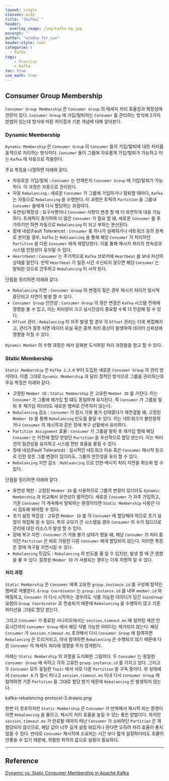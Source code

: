 ```yaml
--- 
layout: single
classes: wide
title: "[Kafka] "
header:
  overlay_image: /img/kafka-bg.jpg
excerpt: ''
author: "window_for_sun"
header-style: text
categories :
  - Kafka
tags:
    - Practice
    - Kafka
toc: true
use_math: true
---  
```



## Consumer Group Membership
`Consumer Group Membership` 은 `Consumer Group` 의 메세치 처리 효율성과 확장성에 관련이 있다. 
`Consumer Group` 에 가입/탈퇴하는 `Consumer` 를 관리하는 방식에 2가지 방법이 있는데 방식에 따른 차이점과 
기본 개념에 대해 알아본다. 

### Dynamic Membership
`Dynamic Membership` 은 `Consumer Group` 의 `Consumer` 들의 가입/탈퇴에 대한 처리를 동적으로 처리하는 방식이다. 
`Consumer` 들이 그룹에 자유롭게 가입/탈퇴가 가능하고 이는 `Kafka` 에 자동으로 적용한다.  

주요 특징을 나열하면 아래와 같다. 

- 자유로운 가입/탈퇴 : `Consumer` 는 언제든지 `Consumer Group` 에 기압/탈퇴가 가능하다. 이 과정은 자동으로 관리된다. 
- 자동 `Rebalancing` : 새로운 `Consumer` 가 그룹에 가입하거나 탈퇴할 때마다, `Kafka` 는 자동으로 `Rebalancing` 을 수행한다. 이 과정은 토픽의 `Partition` 을 그룹내 `Consumer` 들에게 다시 할당하는 과정이다. 
- 유연성/확장성 : 요구사항이나 `Consumer` 사항이 변경 할 때 더 유연하게 대응 가능하다. 트래픽이 증가하여 더 많은 `Consumer` 가 필요 할 떄, 새로운 `Consumer` 를 추가하기만 하면 자동으로 `Rebalancing` 이 되고 부하는 분산된다. 
- 장애 내성(Fault Tolerance) : `Consumer` 중 하나가 실패하거나 네트워크 등의 문제로 분리될 경우, `Kafka` 는 `Reblaancing` 을 통해 해당 `Consumer` 가 처리하던 `Partition` 을 다른 `Consumer` 에게 재할당한다. 이를 통해 메시지 처리의 연속성과 시스템 안정성이 유지될 수 있다. 
- `Hearttbeat` : `Consumer` 는 주기적으로 `Kafka` 브로커에 `Heartbeat` 를 보내 자신의 상태를 알린다. 만약 `Heartbeat` 가 일정 시간 수신되지 않으면 해당 `Consumer` 는 탈퇴한 것으로 간주하고 `Rebalancing` 이 사작 된다. 

단점을 정리하면 아래와 같다. 

- `Rebalancing` 지연 : `Consumer Group` 의 변경이 잦은 경우 메시지 처리가 일시적 중단되고 지연이 발생 할 수 있다. 
- `Consumer Group` 안전성 : `Consumer Group` 의 잦은 변경은 `Kafka` 시스템 전체에 영향을 줄 수 있고, 이는 처리량이 크고 실시간성이 중요할 수록 더 민감해 질 수 있다. 
- `Offset` 관리 : `Rebalancing` 이 자주 발생 할 경우 각 `Offset` 관리는 더욱 복잡해지고, 관리가 잘못 되면 데이터 유실 혹은 중복 처리 증상이 발생하여 데이터 신뢰성에 영향을 미칠 수 있다. 

`Dynamic Menber` 의 수행 과정은 []()
에서 살펴본 도식화된 처리 과정들을 참고 할 수 있다. 


### Static Membership
`Static Membership` 은 `Kafka 2.3.0` 부터 도입된 새로운 `Consumer Group` 의 관리 방식이다. 
이름 그대로 `Dynamic Membership` 과 달리 정적인 방식으로 그룹을 관리하는데 주요 특징은 아래와 같다.  

- 고정된 `Member ID` : `Static Membership` 은 고유한 `Member ID` 를 가진다. 이는 `Consumer` 가 그룹에 재가입 할 떄도 동일하게 유지된다. 즉 `Consumer` 가 그룹을 탈퇴 후 재가입 하더라도 새로운 맴버로 간주하지 않는다. 
- `Rebalancing` 감소 : `Consumer` 가 잠시 가용 불가 상태였다가 재연결될 떄, 고정된 `Member ID` 를 통해 `Rebalancing` 빈도를 줄일 수 있다. 이는 네트워크가 불안정하거나 `Consumer` 의 재시작과 같은 장애 복구 상황에서 유리하다. 
- `Partition Assignment` 효율 : `Consumer` 가 그룹을 탈퇴 후 재가입 할때 해당 `Consumer` 는 이전에 할당 받았던 `Partition` 을 우선적으로 할당 받는다. 이는 파티션의 일관성을 유지하고 시스템 전반 효율을 올릴 수 있다. 
- 장애 내성(Fault Tolerance) : 일시적인 네트워크 이슈 혹은 `Consumer` 재시작 등으로 인한 잦은 그룹 변경이 있더라도, 그룹의 안전성을 유지 할 수 있다. 
- `Rebalancing` 지연 감소 : `Reblaancing` 으로 인한 메시지 처리 지연을 최소화 할 수 있다. 

단점을 정리하면 아래와 같다. 

- 유연성 제한 : 고정된 `Member ID` 를 사용하므로 그룹의 변경이 있더라도 `Dynamic Membership` 과 비교해서 유연성이 떨어진다. 새로운 `Consumer` 가 자주 가입하고, 기존 `Consumer` 가 계속해서 탈퇴하는 환경이라면 `Static Membership` 사용은 다시 검토해 봐야할 수 있다. 
- 초기 설정 복잡성 : 고유한 `Member ID` 를 각 `Consumer` 에 할당해야 하므로 초기 설정이 복잡해 질 수 있다. 특히 규모가 큰 시스템일 경우 `Consumer` 의 수가 많으므로 관리에 대한 리소스가 발생 할 수 있다.  
- 장애 복구 지연 : `Consumer` 가 가용 불가 상태가 됐을 떄, 해당 `Consumer` 가 처리 중이던 `Partition` 은 바로 가용한 다른 `Consumer` 에게 할당되지 않는다. 이러한 특징은 장애 복구를 지연시킬 수 있다. 
- `Rebalancing` 민감도 : `Rebalancing` 의 빈도를 줄 일 수 있지만, 발생 할 때 큰 영향을 줄 수 있다. 잘못된 `Member ID` 가 사용되는 경우는 더욱 치명적 일 수 있다. 

#### 처리 과정
`Static Membership` 은 `Consumer` 에게 고유한 `group.instance.id` 를 구성해 정적인 멤버로 색별한다. 
`Group Coordinator` 는 `group.instance.id` 를 내부 `member.id` 와 매핑하고, 
`Consumer` 가 다시 시작하는 경우라도 식별 가능한 아이디가 담긴 `JoinGroup` 요청이 `Group Coordinator` 로 전송되기 때문에 `Rebalancing` 을 수행하지 않고 기존 파티션을 그대로 할당 받는다.  

그리고 `Consumer` 가 종료된 시나리오에서는 `session.timeout.ms` 에 설저된 세션 만료시간까지 `Consumer Group` 에서 해당 식별 가능한 아이디는 제거되지 않는다. 
해당 `Consumer` 가 `session.timeout.ms` 초과해서 다시 `Consumer Group` 에 참여하면 `Rebalancing` 은 트리거되고, 
이내 참여하면 `Rebalancing` 은 수행되지 않기 때문에 다른 `Consumer` 의 메세지 처리에 영향을 주지 않게된다.  

아래는 `Static Membership` 의 과정을 도식화한 그림이다. 
두 `Consumer` 는 동일한 `Consumer Group` 에 속하고 각자 고유한 `group.instance.id` 를 가지고 있다. 
그리고 두 `Consumer` 모두 동일한 `Topic` 에서 서로 다른 `Partition` 을 구독 중이다. 
위 상태에서 `Consumer B` 가 잠시 떠나고 `session.timeout.ms` 이내 다시 `Consumer Group` 에 참여하면 기존 `Partition` 을 그대로 할당 받기 때문에 `Rebalancing` 은 발생하지 않는다.  

kafka-rebalancing-protocol-3.drawio.png

한번 더 강조하지만 `Static Membership` 은 `Consumer` 가 반복해서 재시작 되는 환경이라면 `Rebalancing` 을 줄이고, 
메시지 처리 효율을 높일 수 있는 좋은 방법이다. 
하지만 `session.timeout.ms` 가 만료될 때까지 떠난 `Consumer` 가 소비하던 `Partition` 은 재할당되지 않으므로, 
해당 값이 너무 길게 설정 돼있거나 한다면 오히려 처리 효율이 좋지 않을 수 있다. 
반대로 `Consumer` 재시작에 소요되는 시간 보다 짧게 설정하더라도 호율이 안좋을 수 있기 때문에, 
적절한 최적의 값으로 설정이 필요하다. 




---  
## Reference
[Dynamic vs. Static Consumer Membership in Apache Kafka](https://www.confluent.io/blog/dynamic-vs-static-kafka-consumer-rebalancing/)  
